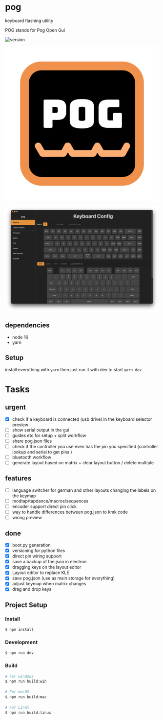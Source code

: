 # pog
keyboard flashing utility

POG stands for Pog Open Gui

![version](https://badgen.net/badge/version/v0.5.0/green )

![logo](build/icon.png?raw=true)

![preview](resources/pog-thumbnail.png?raw=true)

## dependencies
* node 16
* yarn

## Setup
install everything with
`yarn`
then just run it with dev to start
`yarn dev`


# Tasks
## urgent
- [x] check if a keyboard is connected (usb drive) in the keyboard selector preview
- [ ] show serial output in the gui
- [ ] guides etc for setup + split workflow
- [ ] share pog.json files
- [ ] check if the controller you use even has the pin you specified (controller lookup and serial to get pins )
- [ ] bluetooth workflow
- [ ] generate layout based on matrix + clear layout button / delete multiple

## features
- [ ] language switcher for german and other layouts changing the labels on the keymap
- [ ] modtap/tapdance/macros/sequences
- [ ] encoder support direct pin click
- [ ] way to handle differences between pog.json to kmk code
- [ ] wiring preview

## done
- [x] boot.py generation
- [x] versioning for python files
- [x] direct pin wiring support
- [x] save a backup of the json in electron
- [x] dragging keys on the layout editor
- [x] Layout editor to replace KLE
- [x] save pog.json (use as main storage for everything)
- [x] adjust keymap when matrix changes
- [x] drag and drop keys

## Project Setup

### Install

```bash
$ npm install
```

### Development

```bash
$ npm run dev
```

### Build

```bash
# For windows
$ npm run build:win

# For macOS
$ npm run build:mac

# For Linux
$ npm run build:linux
```
